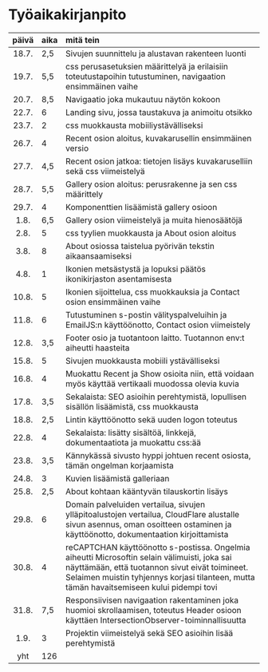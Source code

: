 # Työaikakirjanpito

| päivä | aika | mitä tein  |
| :----:|:-----| :-----|
| 18.7. | 2,5    | Sivujen suunnittelu ja alustavan rakenteen luonti |
| 19.7. | 5,5    | css perusasetuksien määrittelyä ja erilaisiin toteutustapoihin tutustuminen, navigaation ensimmäinen vaihe |
| 20.7. | 8,5    | Navigaatio joka mukautuu näytön kokoon |
| 22.7. | 6    | Landing sivu, jossa taustakuva ja animoitu otsikko |
| 23.7. | 2    | css muokkausta mobiiliystävälliseksi |
| 26.7. | 4    | Recent osion aloitus, kuvakarusellin ensimmäinen versio |
| 27.7. | 4,5    | Recent osion jatkoa: tietojen lisäys kuvakaruselliin sekä css viimeistelyä |
| 28.7. | 5,5    | Gallery osion aloitus: perusrakenne ja sen css määrittely |
| 29.7. | 4    | Komponenttien lisäämistä gallery osioon |
| 1.8. | 6,5    | Gallery osion viimeistelyä ja muita hienosäätöjä |
| 2.8. | 5    | css tyylien muokkausta ja About osion aloitus |
| 3.8. | 8    | About osiossa taistelua pyörivän tekstin aikaansaamiseksi |
| 4.8. | 1    | Ikonien metsästystä ja lopuksi päätös ikonikirjaston asentamisesta |
| 10.8. | 5    | Ikonien sijoittelua, css muokkauksia ja Contact osion ensimmäinen vaihe |
| 11.8. | 6    | Tutustuminen s-postin välityspalveluihin ja EmailJS:n käyttöönotto, Contact osion viimeistely |
| 12.8. |  3,5  | Footer osio ja tuotantoon laitto. Tuotannon env:t aiheutti haasteita |
| 15.8. |  5  | Sivujen muokkausta mobiili ystävälliseksi |
| 16.8. |  4  | Muokattu Recent ja Show osioita niin, että voidaan myös käyttää vertikaali muodossa olevia kuvia |
| 17.8. |  3,5  | Sekalaista: SEO asioihin perehtymistä, lopullisen sisällön lisäämistä, css muokkausta|
| 18.8. |  2,5  | Lintin käyttöönotto sekä uuden logon toteutus|
| 22.8. |  4  | Sekalaista: lisätty sisältöä, linkkejä, dokumentaatiota ja muokattu css:ää|
| 23.8. |  3,5  | Kännykässä sivusto hyppi johtuen recent osiosta, tämän ongelman korjaamista |
| 24.8. |  3  | Kuvien lisäämistä galleriaan |
| 25.8. |  2,5  | About kohtaan kääntyvän tilauskortin lisäys |
| 29.8. |  6  | Domain palveluiden vertailua, sivujen ylläpitoalustojen vertailua, CloudFlare alustalle sivun asennus, oman osoitteen ostaminen ja käyttöönotto, dokumentaation kirjoittamista |
| 30.8. |  4  | reCAPTCHAN käyttöönotto s-postissa. Ongelmia aiheutti Microsoftin selain välimuisti, joka sai näyttämään, että tuotannon sivut eivät toimineet. Selaimen muistin tyhjennys korjasi tilanteen, mutta tämän havaitsemiseen kului pidempi tovi |
| 31.8. |  7,5  | Responsiivisen navigaation rakentaminen joka huomioi skrollaamisen, toteutus Header osioon käyttäen IntersectionObserver-toiminnallisuutta |
| 1.9. |  3  | Projektin viimeistelyä sekä SEO asioihin lisää perehtymistä |
| yht   | 126 | | 
